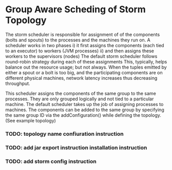 # Group Aware Scheding of Storm Topology ###

The storm scheduler is responsible for assignment of of the components (bolts and spouts)
to the processes and the machines they run on. A scheduler works in two phases
  i) it first assigns the components (each tied to an executor) to workers (JVM processes)
  ii) and then assigns these workers to the supervisors (nodes)
The default storm scheduler follows round-robin strategy during each of these assignments
This, typically, helps balance out the resource usage; but not always.
When the tuples emitted by either a spout or a bolt is too big, and the participating
components are on different physical machines, network latency increases thus decreasing
throughput.

This scheduler assigns the components of the same group to the same processes. They are
only  grouped logically and not tied to a particular machine. The default scheduler takes
up the job of assigning processes to machines.
The components can be added to the same group by specifying the same group ID via the
addConfiguration() while defining the topology. (See example topology)

### TODO: topology name confiuration instruction
### TODO: add jar export instruction installation instruction
### TODO: add storm config instruction
